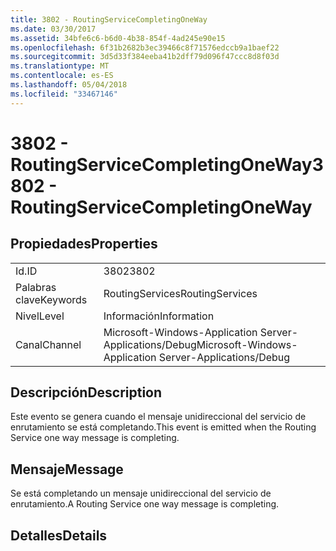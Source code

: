 ```yaml
---
title: 3802 - RoutingServiceCompletingOneWay
ms.date: 03/30/2017
ms.assetid: 34bfe6c6-b6d0-4b38-854f-4ad245e90e15
ms.openlocfilehash: 6f31b2682b3ec39466c8f71576edccb9a1baef22
ms.sourcegitcommit: 3d5d33f384eeba41b2dff79d096f47ccc8d8f03d
ms.translationtype: MT
ms.contentlocale: es-ES
ms.lasthandoff: 05/04/2018
ms.locfileid: "33467146"
---
```

# <a name="3802---routingservicecompletingoneway"></a><span data-ttu-id="14e80-102">3802 - RoutingServiceCompletingOneWay</span><span class="sxs-lookup"><span data-stu-id="14e80-102">3802 - RoutingServiceCompletingOneWay</span></span>
## <a name="properties"></a><span data-ttu-id="14e80-103">Propiedades</span><span class="sxs-lookup"><span data-stu-id="14e80-103">Properties</span></span>  
  
|||  
|-|-|  
|<span data-ttu-id="14e80-104">Id.</span><span class="sxs-lookup"><span data-stu-id="14e80-104">ID</span></span>|<span data-ttu-id="14e80-105">3802</span><span class="sxs-lookup"><span data-stu-id="14e80-105">3802</span></span>|  
|<span data-ttu-id="14e80-106">Palabras clave</span><span class="sxs-lookup"><span data-stu-id="14e80-106">Keywords</span></span>|<span data-ttu-id="14e80-107">RoutingServices</span><span class="sxs-lookup"><span data-stu-id="14e80-107">RoutingServices</span></span>|  
|<span data-ttu-id="14e80-108">Nivel</span><span class="sxs-lookup"><span data-stu-id="14e80-108">Level</span></span>|<span data-ttu-id="14e80-109">Información</span><span class="sxs-lookup"><span data-stu-id="14e80-109">Information</span></span>|  
|<span data-ttu-id="14e80-110">Canal</span><span class="sxs-lookup"><span data-stu-id="14e80-110">Channel</span></span>|<span data-ttu-id="14e80-111">Microsoft-Windows-Application Server-Applications/Debug</span><span class="sxs-lookup"><span data-stu-id="14e80-111">Microsoft-Windows-Application Server-Applications/Debug</span></span>|  
  
## <a name="description"></a><span data-ttu-id="14e80-112">Descripción</span><span class="sxs-lookup"><span data-stu-id="14e80-112">Description</span></span>  
 <span data-ttu-id="14e80-113">Este evento se genera cuando el mensaje unidireccional del servicio de enrutamiento se está completando.</span><span class="sxs-lookup"><span data-stu-id="14e80-113">This event is emitted when the Routing Service one way message is completing.</span></span>  
  
## <a name="message"></a><span data-ttu-id="14e80-114">Mensaje</span><span class="sxs-lookup"><span data-stu-id="14e80-114">Message</span></span>  
 <span data-ttu-id="14e80-115">Se está completando un mensaje unidireccional del servicio de enrutamiento.</span><span class="sxs-lookup"><span data-stu-id="14e80-115">A Routing Service one way message is completing.</span></span>  
  
## <a name="details"></a><span data-ttu-id="14e80-116">Detalles</span><span class="sxs-lookup"><span data-stu-id="14e80-116">Details</span></span>
